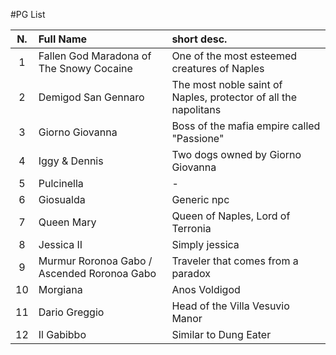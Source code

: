 #PG List

| N. | Full Name | short desc. |
|:---:| :--- | :--- |
|1| Fallen God Maradona of The Snowy Cocaine | One of the most esteemed creatures of Naples |
|2| Demigod San Gennaro| The most noble saint of Naples, protector of all the napolitans |
|3| Giorno Giovanna | Boss of the mafia empire called "Passione" |
|4| Iggy & Dennis| Two dogs owned by Giorno Giovanna |
|5| Pulcinella| - |
|6| Giosualda | Generic npc |
|7| Queen Mary| Queen of Naples, Lord of Terronia |
|8| Jessica II | Simply jessica |
|9| Murmur Roronoa Gabo / Ascended Roronoa Gabo | Traveler that comes from a paradox |
|10| Morgiana | Anos Voldigod |
|11| Dario Greggio | Head of the Villa Vesuvio Manor |
|12| Il Gabibbo | Similar to Dung Eater |